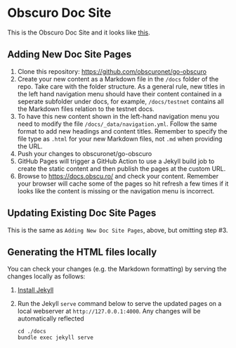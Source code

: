 # Obscuro Doc Site

This is the Obscuro Doc Site and it looks like [this](https://docs.obscu.ro/).

## Adding New Doc Site Pages

1. Clone this repository: https://github.com/obscuronet/go-obscuro
2. Create your new content as a Markdown file in the `/docs` folder of the repo. Take care with the folder structure. 
   As a general rule, new titles in the left hand navigation menu should have their content contained in a seperate 
   subfolder under docs, for example, `/docs/testnet` contains all the Markdown files relation to the testnet docs.
3. To have this new content shown in the left-hand navigation menu you need to modify the file 
   `/docs/_data/navigation.yml`. Follow the same format to add new headings and content titles. Remember to specify the 
   file type as `.html` for your new Markdown files, not `.md` when providing the URL.
4. Push your changes to obscuronet/go-obscuro
5. GitHub Pages will trigger a GitHub Action to use a Jekyll build job to create the static content and then publish 
   the pages at the custom URL.
6. Browse to https://docs.obscu.ro/ and check your content. Remember your browser will cache some of the pages so hit 
   refresh a few times if it looks like the content is missing or the navigation menu is incorrect.

## Updating Existing Doc Site Pages

This is the same as `Adding New Doc Site Pages`, above, but omitting step #3.

## Generating the HTML files locally

You can check your changes (e.g. the Markdown formatting) by serving the changes locally as follows:

1. [Install Jekyll](https://jekyllrb.com/docs/installation/)
2. Run the Jekyll `serve` command below to serve the updated pages on a local webserver at `http://127.0.0.1:4000`. Any 
   changes will be automatically reflected

   ```
   cd ./docs
   bundle exec jekyll serve
   ```
